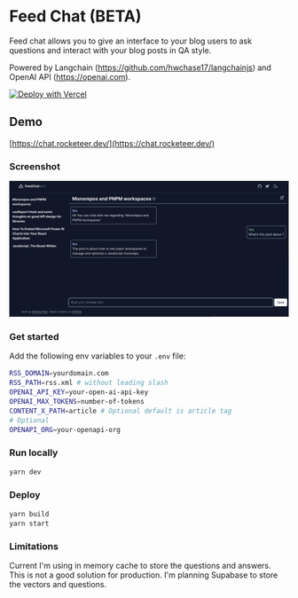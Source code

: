 # Feed Chat (BETA)

Feed chat allows you to give an interface to your blog users to ask questions and interact with your blog posts in QA style. 
    
Powered by Langchain (https://github.com/hwchase17/langchainjs) and OpenAI API (https://openai.com).

[![Deploy with Vercel](https://vercel.com/button)](https://vercel.com/new/clone?repository-url=https%3A%2F%2Fgithub.com%2Fakshay5995%2Ffeed-chat&env=OPENAI_API_KEY,OPEN_API_MAX_TOKENS,RSS_DOMAIN,RSS_PATH&project-name=feed-chat&repository-name=feed-chat&demo-title=Feed%20Chat&demo-description=Feed%20chat%20allow%20you%20to%20give%20an%20interface%20to%20your%20blog%20users%20to%20ask%20questions%20and%20interact%20with%20your%20blog%20posts%20in%20QA%20style.%20Powered%20by%20Langchain%20and%20OpenAI.&demo-url=https%3A%2F%2Fchat.rocketeer.dev)


## Demo

[https://chat.rocketeer.dev/](https://chat.rocketeer.dev/)

### Screenshot

![Screenshot](https://raw.githubusercontent.com/akshay5995/feed-chat/main/docs/screenshot.png)

### Get started

Add the following env variables to your `.env` file:

```sh
RSS_DOMAIN=yourdomain.com
RSS_PATH=rss.xml # without leading slash
OPENAI_API_KEY=your-open-ai-api-key
OPENAI_MAX_TOKENS=number-of-tokens
CONTENT_X_PATH=article # Optional default is article tag
# Optional
OPENAPI_ORG=your-openapi-org
```

### Run locally

```sh
yarn dev
```

### Deploy

```sh
yarn build
yarn start
```

### Limitations

Current I'm using in memory cache to store the questions and answers. This is not a good solution for production. I'm planning Supabase to store the vectors and questions.
